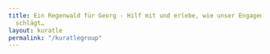 ```yaml
---
title: Ein Regenwald für Georg - Hilf mit und erlebe, wie unser Engagement Wurzeln
  schlägt…
layout: kuratle
permalink: "/kuratlegroup"
---
```

